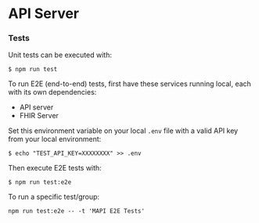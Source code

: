 # API Server

### Tests

Unit tests can be executed with:

```shell
$ npm run test
```

To run E2E (end-to-end) tests, first have these services running local, each with its own dependencies:

- API server
- FHIR Server

Set this environment variable on your local `.env` file with a valid API key from your local environment:

```shell
$ echo "TEST_API_KEY=XXXXXXXX" >> .env
```

Then execute E2E tests with:

```shell
$ npm run test:e2e
```

To run a specific test/group:

```shell
npm run test:e2e -- -t 'MAPI E2E Tests'
```
